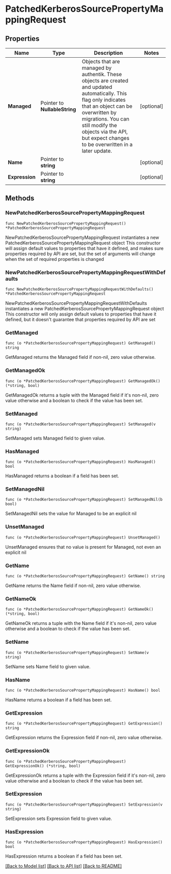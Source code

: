 # PatchedKerberosSourcePropertyMappingRequest

## Properties

Name | Type | Description | Notes
------------ | ------------- | ------------- | -------------
**Managed** | Pointer to **NullableString** | Objects that are managed by authentik. These objects are created and updated automatically. This flag only indicates that an object can be overwritten by migrations. You can still modify the objects via the API, but expect changes to be overwritten in a later update. | [optional] 
**Name** | Pointer to **string** |  | [optional] 
**Expression** | Pointer to **string** |  | [optional] 

## Methods

### NewPatchedKerberosSourcePropertyMappingRequest

`func NewPatchedKerberosSourcePropertyMappingRequest() *PatchedKerberosSourcePropertyMappingRequest`

NewPatchedKerberosSourcePropertyMappingRequest instantiates a new PatchedKerberosSourcePropertyMappingRequest object
This constructor will assign default values to properties that have it defined,
and makes sure properties required by API are set, but the set of arguments
will change when the set of required properties is changed

### NewPatchedKerberosSourcePropertyMappingRequestWithDefaults

`func NewPatchedKerberosSourcePropertyMappingRequestWithDefaults() *PatchedKerberosSourcePropertyMappingRequest`

NewPatchedKerberosSourcePropertyMappingRequestWithDefaults instantiates a new PatchedKerberosSourcePropertyMappingRequest object
This constructor will only assign default values to properties that have it defined,
but it doesn't guarantee that properties required by API are set

### GetManaged

`func (o *PatchedKerberosSourcePropertyMappingRequest) GetManaged() string`

GetManaged returns the Managed field if non-nil, zero value otherwise.

### GetManagedOk

`func (o *PatchedKerberosSourcePropertyMappingRequest) GetManagedOk() (*string, bool)`

GetManagedOk returns a tuple with the Managed field if it's non-nil, zero value otherwise
and a boolean to check if the value has been set.

### SetManaged

`func (o *PatchedKerberosSourcePropertyMappingRequest) SetManaged(v string)`

SetManaged sets Managed field to given value.

### HasManaged

`func (o *PatchedKerberosSourcePropertyMappingRequest) HasManaged() bool`

HasManaged returns a boolean if a field has been set.

### SetManagedNil

`func (o *PatchedKerberosSourcePropertyMappingRequest) SetManagedNil(b bool)`

 SetManagedNil sets the value for Managed to be an explicit nil

### UnsetManaged
`func (o *PatchedKerberosSourcePropertyMappingRequest) UnsetManaged()`

UnsetManaged ensures that no value is present for Managed, not even an explicit nil
### GetName

`func (o *PatchedKerberosSourcePropertyMappingRequest) GetName() string`

GetName returns the Name field if non-nil, zero value otherwise.

### GetNameOk

`func (o *PatchedKerberosSourcePropertyMappingRequest) GetNameOk() (*string, bool)`

GetNameOk returns a tuple with the Name field if it's non-nil, zero value otherwise
and a boolean to check if the value has been set.

### SetName

`func (o *PatchedKerberosSourcePropertyMappingRequest) SetName(v string)`

SetName sets Name field to given value.

### HasName

`func (o *PatchedKerberosSourcePropertyMappingRequest) HasName() bool`

HasName returns a boolean if a field has been set.

### GetExpression

`func (o *PatchedKerberosSourcePropertyMappingRequest) GetExpression() string`

GetExpression returns the Expression field if non-nil, zero value otherwise.

### GetExpressionOk

`func (o *PatchedKerberosSourcePropertyMappingRequest) GetExpressionOk() (*string, bool)`

GetExpressionOk returns a tuple with the Expression field if it's non-nil, zero value otherwise
and a boolean to check if the value has been set.

### SetExpression

`func (o *PatchedKerberosSourcePropertyMappingRequest) SetExpression(v string)`

SetExpression sets Expression field to given value.

### HasExpression

`func (o *PatchedKerberosSourcePropertyMappingRequest) HasExpression() bool`

HasExpression returns a boolean if a field has been set.


[[Back to Model list]](../README.md#documentation-for-models) [[Back to API list]](../README.md#documentation-for-api-endpoints) [[Back to README]](../README.md)


